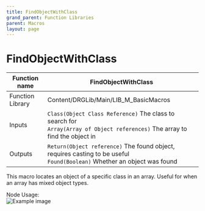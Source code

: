```yaml
---
title: FindObjectWithClass
grand_parent: Function Libraries
parent: Macros
layout: page
---
```


# FindObjectWithClass

| Function name | FindObjectWithClass |
| --- | --- |
| Function Library | Content/DRGLib/Main/LIB_M_BasicMacros |
| Inputs | `Class(Object Class Reference)` The class to search for<br/>`Array(Array of Object references)` The array to find the object in |
| Outputs | `Return(Object reference)` The found object, requires casting to be useful<br/>`Found(Boolean)` Whether an object was found |

This macro locates an object of a specific class in an array. Useful for when an array has mixed object types.

Node Usage:  
![Example image](/DRGLib/Media/FullDocs/FunctionLibs/Macros/FindObjectWithClassUsage.png)
